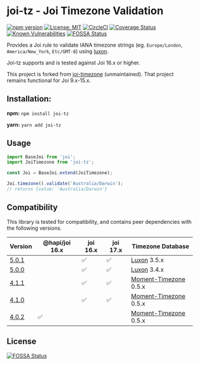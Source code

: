 # joi-tz - Joi Timezone Validation

[![npm version](https://badge.fury.io/js/joi-tz.svg)](https://badge.fury.io/js/joi-tz)
[![License: MIT](https://img.shields.io/badge/License-MIT-yellow.svg)](https://opensource.org/licenses/MIT)
[![CircleCI](https://dl.circleci.com/status-badge/img/gh/tjdavey/joi-tz/tree/main.svg?style=svg)](https://dl.circleci.com/status-badge/redirect/gh/tjdavey/joi-tz/tree/main)
[![Coverage Status](https://coveralls.io/repos/github/tjdavey/joi-tz/badge.svg)](https://coveralls.io/github/tjdavey/joi-tz)
[![Known Vulnerabilities](https://snyk.io/test/github/tjdavey/joi-tz/badge.svg?targetFile=package.json)](https://snyk.io/test/github/tjdavey/joi-tz?targetFile=package.json)
[![FOSSA Status](https://app.fossa.com/api/projects/git%2Bgithub.com%2Ftjdavey%2Fjoi-tz.svg?type=shield)](https://app.fossa.com/projects/git%2Bgithub.com%2Ftjdavey%2Fjoi-tz?ref=badge_shield)

Provides a Joi rule to validate IANA timezone strings (eg. `Europe/London`, `America/New_York`, `Etc/GMT-8`) using [luxon](https://moment.github.io/luxon). 

Joi-tz supports and is tested against Joi 16.x or higher.

This project is forked from [joi-timezone](https://www.npmjs.com/package/joi-timezone) (unmaintained). That project remains functional for Joi 9.x-15.x.

## Installation:

**npm:** `npm install joi-tz`

**yarn:** `yarn add joi-tz`

## Usage

```js
import BaseJoi from 'joi';
import JoiTimezone from 'joi-tz';

const Joi = BaseJoi.extend(JoiTimezone);

Joi.timezone().validate('Australia/Darwin');
// returns {value: 'Australia/Darwin'}
```

## Compatibility

This library is tested for compatibility, and contains peer dependencies with the following versions. 


| Version                                                        | @hapi/joi 16.x | joi 16.x | joi 17.x | Timezone Database                                       |
|----------------------------------------------------------------|----------------|----------|----------|---------------------------------------------------------|
| [5.0.1](https://github.com/tjdavey/joi-tz/releases/tag/v5.0.1) |                | ✅        | ✅        | [Luxon](https://moment.github.io/luxon) 3.5.x           |
| [5.0.0](https://github.com/tjdavey/joi-tz/releases/tag/v5.0.0) |                | ✅        | ✅        | [Luxon](https://moment.github.io/luxon) 3.4.x           | 
| [4.1.1](https://github.com/tjdavey/joi-tz/releases/tag/v4.1.1) |                | ✅        | ✅        | [Moment-Timezone](https://momentjs.com/timezone/) 0.5.x | 
| [4.1.0](https://github.com/tjdavey/joi-tz/releases/tag/v4.1.0) |                | ✅        | ✅        | [Moment-Timezone](https://momentjs.com/timezone/) 0.5.x |
| [4.0.2](https://github.com/tjdavey/joi-tz/releases/tag/v4.0.2) | ✅              |          |          | [Moment-Timezone](https://momentjs.com/timezone/) 0.5.x |

## License
[![FOSSA Status](https://app.fossa.com/api/projects/git%2Bgithub.com%2Ftjdavey%2Fjoi-tz.svg?type=large)](https://app.fossa.com/projects/git%2Bgithub.com%2Ftjdavey%2Fjoi-tz?ref=badge_large)
